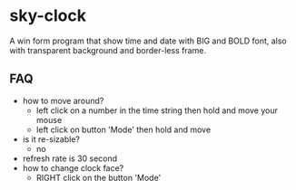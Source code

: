 # sky-clock

A win form program that show time and date with BIG and BOLD font, also with transparent background and border-less frame.

## FAQ

- how to move around?
  - left click on a number in the time string then hold and move your mouse
  - left click on button 'Mode' then hold and move
- is it re-sizable?
  - no
- refresh rate is 30 second
- how to change clock face?
  - RIGHT click on the button 'Mode'